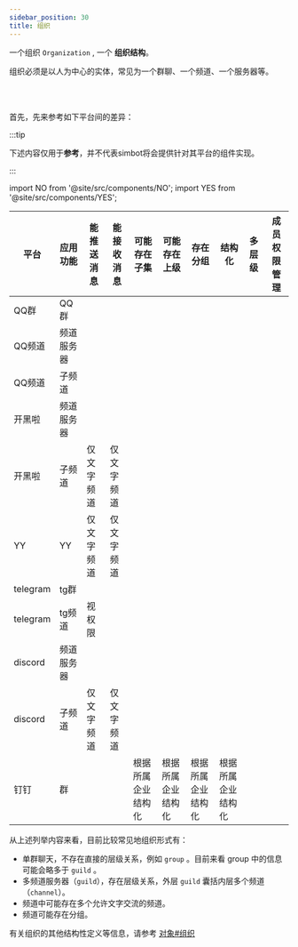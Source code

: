 ```yaml
---
sidebar_position: 30
title: 组织
---
```


一个组织 `Organization` , 一个 **组织结构**。

组织必须是以人为中心的实体，常见为一个群聊、一个频道、一个服务器等。

<br />
<br />

首先，先来参考如下平台间的差异：

:::tip

下述内容仅用于**参考**，并不代表simbot将会提供针对其平台的组件实现。

:::



import NO from '@site/src/components/NO';
import YES from '@site/src/components/YES';


| 平台       | 应用功能  | 能推送消息   | 能接收消息   | 可能存在子集    | 可能存在上级    | 存在分组      | 结构化       | 多层级     | 成员权限管理         |
|----------|-------|---------|---------|-----------|-----------|-----------|-----------|---------|----------------|
| QQ群      | QQ群   | <YES /> | <YES /> | <NO />    | <NO />    | <NO />    | <NO />    | <NO />  | <YES />        |
| QQ频道     | 频道服务器 | <NO />  | <NO />  | <YES />   | <NO />    | <NO />    | <YES />   | <NO />  | <YES />        |
| QQ频道     | 子频道   | <YES /> | <YES /> | <NO />    | <YES />   | <YES />   | <YES />   | <NO />  | <YES />        |
| 开黑啦      | 频道服务器 | <NO />  | <NO />  | <YES />   | <NO />    | <NO />    | <YES />   | <NO />  | <YES />        |
| 开黑啦      | 子频道   | 仅文字频道   | 仅文字频道   | <NO />    | <YES />   | <YES />   | <YES />   | <NO />  | <YES />        |
| YY       | YY    | 仅文字频道   | 仅文字频道   | <YES />   | <YES />   | <YES />   | <YES />   | <YES /> | <YES /><YES /> |
| telegram | tg群   | <YES /> | <YES /> | <NO />    | <NO />    | <NO />    | <NO />    | <NO />  | <YES />        |
| telegram | tg频道  | 视权限     | <YES /> | <NO />    | <NO />    | <NO />    | <NO />    | <NO />  | <YES />        |
| discord  | 频道服务器 | <NO />  | <NO />  | <YES />   | <NO />    | <NO />    | <YES />   | <NO />  | <YES />        |
| discord  | 子频道   | 仅文字频道   | 仅文字频道   | <NO />    | <YES />   | <YES />   | <YES />   | <NO />  | <YES />        |
| 钉钉       | 群     | <YES /> | <YES /> | 根据所属企业结构化 | 根据所属企业结构化 | 根据所属企业结构化 | 根据所属企业结构化 | <NO />  | <YES />        |


从上述列举内容来看，目前比较常见地组织形式有：
- 单群聊天，不存在直接的层级关系，例如 `group` 。目前来看 group 中的信息可能会略多于 `guild` 。
- 多频道服务器（`guild`），存在层级关系，外层 `guild` 囊括内层多个频道 （`channel`）。
- 频道中可能存在多个允许文字交流的频道。
- 频道可能存在分组。


有关组织的其他结构性定义等信息，请参考 [对象#组织](Objectives.md#organization)
